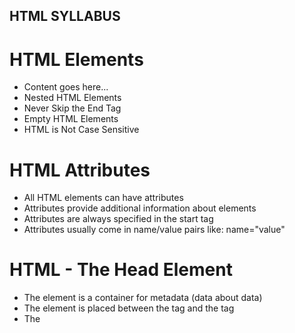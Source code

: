## HTML SYLLABUS


# HTML Elements
- <tagname>Content goes here...</tagname>
- Nested HTML Elements
- Never Skip the End Tag
- Empty HTML Elements
- HTML is Not Case Sensitive

# HTML Attributes
- All HTML elements can have attributes
- Attributes provide additional information about elements
- Attributes are always specified in the start tag
- Attributes usually come in name/value pairs like: name="value"

# HTML - The Head Element
- The <head> element is a container for metadata (data about data)
- The <head> element is placed between the <html> tag and the <body> tag
- The <title> element is required and it defines the title of the document
- The <style> element is used to define style information for a single document
- The <link> tag is most often used to link to external style sheets
- The <meta> element is typically used to specify the character set, page description, keywords, author of the document, and viewport settings
- The <script> element is used to define client-side JavaScripts
- The <base> element specifies the base URL and/or target for all relative URLs in a page

# HTML Headings
- HTML headings are defined with the <h1> to <h6> tags.

# HTML Paragraphs
- HTML Paragraphs <p>
- HTML Horizontal Rules <hr>
- HTML Line Breaks <br>
- The HTML <pre> Element

# HTML Styles
- The HTML Style Attribute

### HTML Comments
- HTML Comment Tag <!-- Write your comments here -->

# HTML Text Formatting
- <b>	Defines bold text
- <em>	Defines emphasized text 
- <i>	Defines a part of text in an alternate voice or mood
- <small>	Defines smaller text
- <strong>	Defines important text
- <sub>	Defines subscripted text
- <sup>	Defines superscripted text
- <ins>	Defines inserted text
- <del>	Defines deleted text
- <mark>	Defines marked/highlighted text

# HTML Quotation and Citation Elements
- <abbr>	Defines an abbreviation or acronym
- <address>	Defines contact information for the author/owner of a document
- <bdo>	Defines the text direction
- <blockquote>	Defines a section that is quoted from another source
- <cite>	Defines the title of a work
- <q>	Defines a short inline quotation

### HTML Colors
- RGB
- HEX
- HSL

# HTML Styles - CSS
- Inline - by using the style attribute inside HTML elements
- Internal - by using a <style> element in the <head> section
- External - by using a <link> element to link to an external CSS file

# HTML Links
- Use the <a> element to define a link
- Use the href attribute to define the link address
- Use the target attribute to define where to open the linked document
- Use the <img> element (inside <a>) to use an image as a link
- Use the mailto: scheme inside the href attribute to create a link that opens the user's email program

### HTML File Paths
- Absolute File Paths
- Relative File Paths

# HTML Images
- Use the HTML <img> element to define an image
- Use the HTML src attribute to define the URL of the image
- Use the HTML alt attribute to define an alternate text for an image, if it cannot be displayed
- Use the HTML width and height attributes or the CSS width and height properties to define the size of the image
- Use the CSS float property to let the image float to the left or to the right

# HTML Favicon
- <link> Defines the relationship between a document and an external resource

# HTML Tables
- <table>	Defines a table
- <th>	Defines a header cell in a table
- <tr>	Defines a row in a table
- <td>	Defines a cell in a table
- <caption>	Defines a table caption
- <colgroup>	Specifies a group of one or more columns in a table for formatting
- <col>	Specifies column properties for each column within a - <colgroup> element
- <thead>	Groups the header content in a table
- <tbody>	Groups the body content in a table
- <tfoot>	Groups the footer content in a table
- <rowspan>  a cell span over multiple rows,
- <colspan> a cell span over multiple columns

# HTML Lists
- <ul>	Defines an unordered list
- <ol>	Defines an ordered list
- <li>	Defines a list item
- <dl>	Defines a description list
- <dt>	Defines a term in a description list
- <dd>	Describes the term in a description list

# HTML Block and Inline Elements
- There are two display values: block and inline
- A block-level element always starts on a new line and takes up the full width available
- An inline element does not start on a new line and it only takes up as much width as necessary
- The <div> element is a block-level and is often used as a container for other HTML elements
- The <span> element is an inline container used to mark up a part of a text, or a part of a document

# HTML class Attribute
- The HTML class attribute specifies one or more class names for an element
- Classes are used by CSS and JavaScript to select and access specific elements
- The class attribute can be used on any HTML element
- The class name is case sensitive
- Different HTML elements can point to the same class name
- JavaScript can access elements with a specific class name with the getElementsByClassName() method

# HTML id Attribute
- The id attribute is used to specify a unique id for an HTML element
- The value of the id attribute must be unique within the HTML document
- The id attribute is used by CSS and JavaScript to style/select a specific element
- The value of the id attribute is case sensitive
- The id attribute is also used to create HTML bookmarks
- JavaScript can access an element with a specific id with the getElementById() method

# HTML Iframes
- The HTML <iframe> tag specifies an inline frame
- The src attribute defines the URL of the page to embed
- Always include a title attribute (for screen readers)
- The height and width attributes specify the size of the iframe
- Use border:none; to remove the border around the iframe

# HTML Layout Elements and Techniques
- <header> - Defines a header for a document or a section
- <nav> - Defines a set of navigation links
- <section> - Defines a section in a document
- <article> - Defines an independent, self-contained content
- <aside> - Defines content aside from the content (like a sidebar)
- <footer> - Defines a footer for a document or a section
- <details> - Defines additional details that the user can open and close on demand
- <summary> - Defines a heading for the <details> element

# HTML Responsive Web Design
- <meta name="viewport" content="width=device-width, initial-scale=1.0">

# HTML Forms
- <form> element is used to create an HTML form

# HTML Form Attributes
- accept-charset	Specifies the character encodings used for form submission
- action	Specifies where to send the form-data when a form is submitted
- autocomplete	Specifies whether a form should have autocomplete on or off
- enctype	Specifies how the form-data should be encoded when submitting it to the server (only for method="post")
- method	Specifies the HTTP method to use when sending form-data
- name	Specifies the name of the form
- novalidate	Specifies that the form should not be validated when submitted
- rel	Specifies the relationship between a linked resource and the current document
- target	Specifies where to display the response that is received after submitting the form

# HTML Form Elements
- <form>	Defines an HTML form for user input
- <input>	Defines an input control
- <textarea>	Defines a multiline input control (text area)
- <label>	Defines a label for an <input> element
- <fieldset>	Groups related elements in a form
- <legend>	Defines a caption for a <fieldset> element
- <select>	Defines a drop-down list
- <optgroup>	Defines a group of related options in a drop-down list
- <option>	Defines an option in a drop-down list
- <button>	Defines a clickable button
- <datalist>	Specifies a list of pre-defined options for input controls
- <output>	Defines the result of a calculation

# HTML Input Types
- <input type="button">
- <input type="checkbox">
- <input type="color">
- <input type="date">
- <input type="datetime-local">
- <input type="email">
- <input type="file">
- <input type="hidden">
- <input type="image">
- <input type="month">
- <input type="number">
- <input type="password">
- <input type="radio">
- <input type="range">
- <input type="reset">
- <input type="search">
- <input type="submit">
- <input type="tel">
- <input type="text">
- <input type="time">
- <input type="url">
- <input type="week">

# HTML Input Attributes
- checked	Specifies that an input field should be pre-selected when the page loads (for type="checkbox" or type="radio")
- disabled	Specifies that an input field should be disabled
- max	Specifies the maximum value for an input field
- maxlength	Specifies the maximum number of character for an input field
- min	Specifies the minimum value for an input field
- pattern	Specifies a regular expression to check the input value against
- readonly	Specifies that an input field is read only (cannot be changed)
- required	Specifies that an input field is required (must be filled out)
- size	Specifies the width (in characters) of an input field
- step	Specifies the legal number intervals for an input field
- value	Specifies the default value for an input field


# HTML Media
- The HTML <video> Element
- HTML <video> Autoplay
- The HTML <audio> Element
- HTML <audio> Autoplay

# html vs html5
- HTML
- It didn’t support audio and video without the use of flash player support.
- It uses cookies to store temporary data.
- Does not allow JavaScript to run in browser.
- Vector graphics is possible in HTML with the help of various technologies such as VML, Silver-light, Flash, etc.
- It does not allow drag and drop effects.	
- Not possible to draw shapes like circle, rectangle, triangle etc.
- It works with all old browsers.
- <HTML>,<Body> , and <Head> tags are mandatory while writing a HTML code.
- Older version of HTML are less mobile-friendly.	
- Doctype declaration is too long and complicated.	
- Elements like nav, header were not present.
- Character encoding is long and complicated.	
- It is almost impossible to get true GeoLocation of user with the help of browser.
- It can not handle inaccurate syntax.
- Being an older version , it is not fast , flexible , and efficient as compared to HTML5.
- Attributes like charset, async and ping are absent in HTML.

- HTML5
- It supports audio and video controls with the use of <audio> and <video> tags.
- It uses SQL databases and application cache to store offline data.
- Allows JavaScript to run in background. This is possible due to JS Web worker API in HTML5.
- Vector graphics is additionally an integral a part of HTML5 like SVG and canvas.
- It allows drag and drop effects.
- HTML5 allows to draw shapes like circle, rectangle, triangle etc.
- It supported by all new browser like Firefox, Mozilla, Chrome, Safari, etc.
- These tags can be omitted while writing HTML code.
- HTML5 language is more mobile-friendly.
- Doctype declaration is quite simple and easy.
- New element for web structure like nav, header, footer etc.
- Character encoding is simple and easy.
- One can track the GeoLocation of a user easily by using JS GeoLocation API.
- It is capable of handling inaccurate syntax.
- It is efficient, flexible and more fast in comparison to HTML.
- Attributes of charset, async and ping are a part of HTML 5.

## CSS SYLLABUS


# CSS Elements
- The CSS element Selector
- The CSS id Selector
- The CSS class Selector
- The CSS Universal Selector
- The CSS Grouping Selector

# How To Add CSS
- External CSS
- Internal CSS
- Inline CSS

# CSS Comments
- A CSS comment is placed inside the <style> element, and starts with /* and ends with */:

# CSS Color
- by name
- by rgb
- by hsl
- by hex

# CSS Backgrounds
- background-color
- background-image
- background-repeat
- background-attachment
- background-position
- background (shorthand for background)

# CSS Borders
- border-style ( dotted / dashed / solid / double / groove / ridge / inset / outset / none / hidden )
- border-width
- border-color
- border
- border-radius 

# CSS Margins
- margin-top
- margin-right
- margin-bottom
- margin-left
- values ( auto /length / % / inherit )
- margin (shorthand)

# CSS Padding
- padding-top
- padding-right
- padding-bottom
- padding-left
- values ( length / % / inherit )
- padding (shorthand)

# CSS Height, Width and Max-width, Max-height
- height
- width
- max-height
- max-width
- min-width
- min-height
- values ( auto /length / % / inherit / initial)

# The CSS Box Model

# CSS Text
- color 
- background-color 
- text-align
- text-align-last
- direction
- unicode-bidi
- vertical-align
- text-decoration-line
- text-decoration-color
- text-decoration-style
- text-decoration-thickness
- text-decoration
- text-transform
- text-indent
- letter-spacing
- line-height
- word-spacing
- white-space
- text-shadow

# CSS Fonts
- font-style
- font-variant
- font-weight
- font-size/line-height
- font-family

# CSS Links
- a:link - a normal, unvisited link
- a:visited - a link the user has visited
- a:hover - a link when the user mouses over it
- a:active - a link the moment it is clicked

# CSS Pseudo-elements
- ::first-line
- ::first-letter
- ::before
- ::after
- ::marker
- ::selection

# CSS Lists
- list-style-type
- list-style-image
- list-style-position
- list-style (shorthand)


# CSS Layout - The display Property
- display (none, inline, block, inline-block)

# CSS visibility Property
- visibility(hidden/ visible)

# CSS Layout - The position Property
- position ( relative, fixed, absolute, sticky)

# CSS Layout - The z-index Property
- z-index

# CSS Media Queries
- @media not|only mediatype and (expressions) {
-   CSS-Code;
- }

- @media screen and (min-width: 480px) {
-   body {
-     background-color: lightgreen;
-   }
- }

# CSS Flexbox
- flex

# CSS Flex Container
- flex-direction
- flex-wrap
- flex-flow
- justify-content
- align-items
- align-content

# CSS Flexbox item
- order
- flex-grow
- flex-shrink
- flex-basis
- flex
- align-self

# CSS Flex Responsive
-  flex

# CSS Grid Container
- grid 
- inline-grid.
- grid-template-columns
- grid-template-rows
- align-content